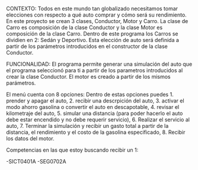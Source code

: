 CONTEXTO:
Todos en este mundo tan globalizado necesitamos tomar elecciones con respecto a qué auto comprar y cómo será su rendimiento. En este proyecto se crean 3 clases, Conductor, Motor y Carro. La clase de Carro es composición de la clase Conductor y la clase Motor es composición de la clase Carro. Dentro de este programa los Carros se dividien en 2: Sedán y Deportivo. Esta elección de auto será definida a partir de los parámetros introducidos en el constructor de la clase Conductor.

FUNCIONALIDAD: 
El programa permite generar una simulación del auto que el programa seleccionó para ti a partir de los parametros introducidos al crear la clase Conductor. El motor es creado a partir de los mismos parámetros.

El menú cuenta con 8 opciones: Dentro de estas opciones puedes 1. prender y apagar el auto, 2. recibir una descrpición del auto, 3. activar el modo ahorro gasolina o convertir el auto en descapotable, 4. revisar el kilometraje del auto, 5. simular una distancia (para poder hacerlo el auto debe estar encendido y no debe requerir servicio), 6. Realizar el servicio al auto, 7. Terminar la simulación y recibir un gasto total a partir de la distancia, el rendimiento y el costo de la gasolina especificado, 8. Recibir los datos del motor.


Competencias en las que estoy buscando recibir un 1:

-SICT0401A
-SEG0702A

